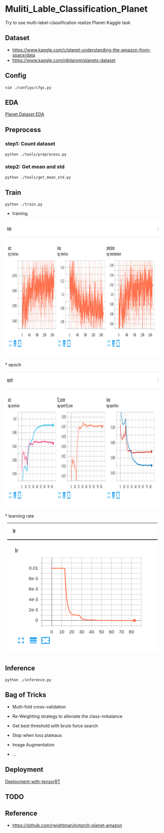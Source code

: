 # Muliti_Lable_Classification_Planet
Try to use multi-label-classification realize Planet-Kaggle task


## Dataset

* <https://www.kaggle.com/c/planet-understanding-the-amazon-from-space/data>
* <https://www.kaggle.com/nikitarom/planets-dataset>


## Config

```shell script
vim ./configs/cfgs.py
```

## EDA

[Planet Dataset EDA](https://github.com/alexchungio/Multi-Lable-Classification-Planet/blob/main/docs/Planet_EDA.ipynb)

## Preprocess

### step1: Count dataset
```shell script
python ./tools/preprocess.py
```

###  step2: Get mean and std

```shell script
python ./tools/get_mean_std.py
```

## Train
```shell script
python ./train.py
```

* training
<p align=center>
  <img src="docs/graph/train.png" width="1332" height="446">
</p>
* epoch
<p align=center>
  <img src="docs/graph/epoch.png" width="1332" height="446">
</p>
* learning rate
<p align=center>
  <img src="docs/graph/lr.png" width="491" height="429">
</p>

## Inference

```shell script
python ./inference.py
```

## Bag of Tricks

* Multi-fold cross-validation

* Re-Weighting strategy to alleviate the class-imbalance

* Get best threshold  with brute force search

* Stop when loss plateaus

* Image Augmentation

* ...

## Deployment

[Deployment-with-tensorRT](./onnx/torch_to_tensortr.md)


## TODO


## Reference 
* <https://github.com/rwightman/pytorch-planet-amazon>

